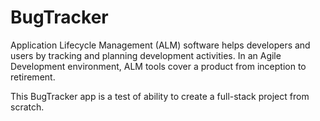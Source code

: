 # BugTracker
Application Lifecycle Management (ALM) software helps developers and users by tracking and planning development activities. In an Agile Development environment, ALM tools cover a product from inception to retirement.

This BugTracker app is a test of ability to create a full-stack project from scratch.
